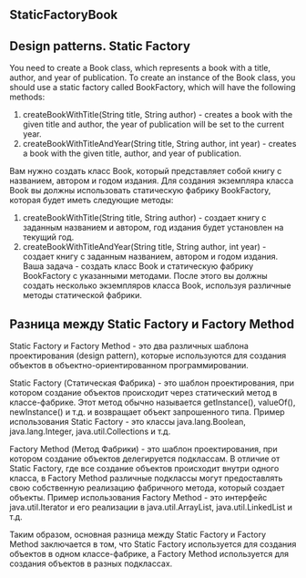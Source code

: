 ## StaticFactoryBook
## Design patterns. Static Factory
You need to create a Book class, which represents a book with a title, author, and year of publication. To create an instance of the Book class, you should use a static factory called BookFactory, which will have the following methods:

1. createBookWithTitle(String title, String author) - creates a book with the given title and author, the year of publication will be set to the current year.
2. createBookWithTitleAndYear(String title, String author, int year) - creates a book with the given title, author, and year of publication.

Вам нужно создать класс Book, который представляет собой книгу с названием, автором и годом издания. Для создания экземпляра класса Book вы должны использовать статическую фабрику BookFactory, которая будет иметь следующие методы:

1. createBookWithTitle(String title, String author) - создает книгу с заданным названием и автором, год издания будет установлен на текущий год.
2. createBookWithTitleAndYear(String title, String author, int year) - создает книгу с заданным названием, автором и годом издания.
Ваша задача - создать класс Book и статическую фабрику BookFactory с указанными методами. После этого вы должны создать несколько экземпляров класса Book, используя различные методы статической фабрики.

## Разница между Static Factory и Factory Method 

Static Factory и Factory Method - это два различных шаблона проектирования (design pattern), которые используются для создания объектов в объектно-ориентированном программировании.

Static Factory (Статическая Фабрика) - это шаблон проектирования, при котором создание объектов происходит через статический метод в классе-фабрике. Этот метод обычно называется getInstance(), valueOf(), newInstance() и т.д. и возвращает объект запрошенного типа. Пример использования Static Factory - это классы java.lang.Boolean, java.lang.Integer, java.util.Collections и т.д.

Factory Method (Метод Фабрики) - это шаблон проектирования, при котором создание объектов делегируется подклассам. В отличие от Static Factory, где все создание объектов происходит внутри одного класса, в Factory Method различные подклассы могут предоставлять свою собственную реализацию фабричного метода, который создает объекты. Пример использования Factory Method - это интерфейс java.util.Iterator и его реализации в java.util.ArrayList, java.util.LinkedList и т.д.

Таким образом, основная разница между Static Factory и Factory Method заключается в том, что Static Factory используется для создания объектов в одном классе-фабрике, а Factory Method используется для создания объектов в разных подклассах.
